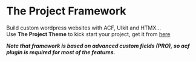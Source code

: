 # The Project Framework
Build custom wordpress websites with ACF, UIkit and HTMX...     
Use **The Project Theme** to kick start your project, get it from  <a href="https://github.com/kreativan/the-project-theme">here</a>

***Note that framework is based on advanced custom fields (PRO), so acf plugin is required for most of the features.***
